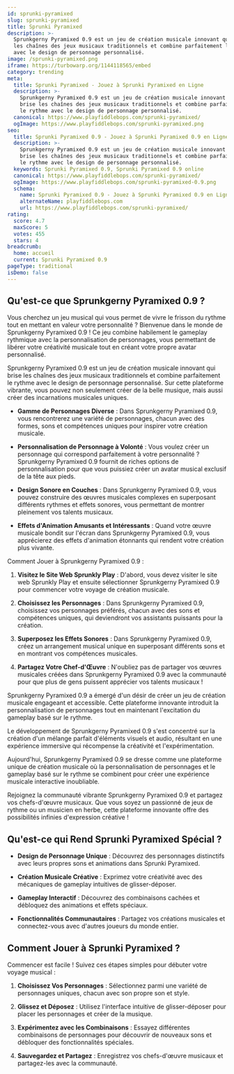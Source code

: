 ```yaml
---
id: sprunki-pyramixed
slug: sprunki-pyramixed
title: Sprunki Pyramixed
description: >-
  Sprunkgerny Pyramixed 0.9 est un jeu de création musicale innovant qui brise
  les chaînes des jeux musicaux traditionnels et combine parfaitement le rythme
  avec le design de personnage personnalisé.
image: /sprunki-pyramixed.png
iframe: https://turbowarp.org/1144118565/embed
category: trending
meta:
  title: Sprunki Pyramixed - Jouez à Sprunki Pyramixed en Ligne
  description: >-
    Sprunkgerny Pyramixed 0.9 est un jeu de création musicale innovant qui
    brise les chaînes des jeux musicaux traditionnels et combine parfaitement
    le rythme avec le design de personnage personnalisé.
  canonical: https://www.playfiddlebops.com/sprunki-pyramixed/
  ogImage: https://www.playfiddlebops.com/sprunki-pyramixed.png
seo:
  title: Sprunki Pyramixed 0.9 - Jouez à Sprunki Pyramixed 0.9 en Ligne
  description: >-
    Sprunkgerny Pyramixed 0.9 est un jeu de création musicale innovant qui
    brise les chaînes des jeux musicaux traditionnels et combine parfaitement
    le rythme avec le design de personnage personnalisé.
  keywords: Sprunki Pyramixed 0.9, Sprunki Pyramixed 0.9 online
  canonical: https://www.playfiddlebops.com/sprunki-pyramixed/
  ogImage: https://www.playfiddlebops.com/sprunki-pyramixed-0.9.png
  schema:
    name: Sprunki Pyramixed 0.9 - Jouez à Sprunki Pyramixed 0.9 en Ligne
    alternateName: playfiddlebops.com
    url: https://www.playfiddlebops.com/sprunki-pyramixed/
rating:
  score: 4.7
  maxScore: 5
  votes: 455
  stars: 4
breadcrumb:
  home: accueil
  current: Sprunki Pyramixed 0.9
pageType: traditional
isDemo: false
---
```


## Qu'est-ce que Sprunkgerny Pyramixed 0.9 ?

Vous cherchez un jeu musical qui vous permet de vivre le frisson du rythme tout en mettant en valeur votre personnalité ? Bienvenue dans le monde de Sprunkgerny Pyramixed 0.9 ! Ce jeu combine habilement le gameplay rythmique avec la personnalisation de personnages, vous permettant de libérer votre créativité musicale tout en créant votre propre avatar personnalisé.

Sprunkgerny Pyramixed 0.9 est un jeu de création musicale innovant qui brise les chaînes des jeux musicaux traditionnels et combine parfaitement le rythme avec le design de personnage personnalisé. Sur cette plateforme vibrante, vous pouvez non seulement créer de la belle musique, mais aussi créer des incarnations musicales uniques.

- **Gamme de Personnages Diverse** : Dans Sprunkgerny Pyramixed 0.9, vous rencontrerez une variété de personnages, chacun avec des formes, sons et compétences uniques pour inspirer votre création musicale.

- **Personnalisation de Personnage à Volonté** : Vous voulez créer un personnage qui correspond parfaitement à votre personnalité ? Sprunkgerny Pyramixed 0.9 fournit de riches options de personnalisation pour que vous puissiez créer un avatar musical exclusif de la tête aux pieds.

- **Design Sonore en Couches** : Dans Sprunkgerny Pyramixed 0.9, vous pouvez construire des œuvres musicales complexes en superposant différents rythmes et effets sonores, vous permettant de montrer pleinement vos talents musicaux.

- **Effets d'Animation Amusants et Intéressants** : Quand votre œuvre musicale bondit sur l'écran dans Sprunkgerny Pyramixed 0.9, vous apprécierez des effets d'animation étonnants qui rendent votre création plus vivante.

Comment Jouer à Sprunkgerny Pyramixed 0.9 :

1. **Visitez le Site Web Sprunkly Play** : D'abord, vous devez visiter le site web Sprunkly Play et ensuite sélectionner Sprunkgerny Pyramixed 0.9 pour commencer votre voyage de création musicale.

1. **Choisissez les Personnages** : Dans Sprunkgerny Pyramixed 0.9, choisissez vos personnages préférés, chacun avec des sons et compétences uniques, qui deviendront vos assistants puissants pour la création.

1. **Superposez les Effets Sonores** : Dans Sprunkgerny Pyramixed 0.9, créez un arrangement musical unique en superposant différents sons et en montrant vos compétences musicales.

1. **Partagez Votre Chef-d'Œuvre** : N'oubliez pas de partager vos œuvres musicales créées dans Sprunkgerny Pyramixed 0.9 avec la communauté pour que plus de gens puissent apprécier vos talents musicaux !

Sprunkgerny Pyramixed 0.9 a émergé d'un désir de créer un jeu de création musicale engageant et accessible. Cette plateforme innovante introduit la personnalisation de personnages tout en maintenant l'excitation du gameplay basé sur le rythme.

Le développement de Sprunkgerny Pyramixed 0.9 s'est concentré sur la création d'un mélange parfait d'éléments visuels et audio, résultant en une expérience immersive qui récompense la créativité et l'expérimentation.

Aujourd'hui, Sprunkgerny Pyramixed 0.9 se dresse comme une plateforme unique de création musicale où la personnalisation de personnages et le gameplay basé sur le rythme se combinent pour créer une expérience musicale interactive inoubliable.

Rejoignez la communauté vibrante Sprunkgerny Pyramixed 0.9 et partagez vos chefs-d'œuvre musicaux. Que vous soyez un passionné de jeux de rythme ou un musicien en herbe, cette plateforme innovante offre des possibilités infinies d'expression créative !

## Qu'est-ce qui Rend Sprunki Pyramixed Spécial ?

- **Design de Personnage Unique** : Découvrez des personnages distinctifs avec leurs propres sons et animations dans Sprunki Pyramixed.

- **Création Musicale Créative** : Exprimez votre créativité avec des mécaniques de gameplay intuitives de glisser-déposer.

- **Gameplay Interactif** : Découvrez des combinaisons cachées et débloquez des animations et effets spéciaux.

- **Fonctionnalités Communautaires** : Partagez vos créations musicales et connectez-vous avec d'autres joueurs du monde entier.

## Comment Jouer à Sprunki Pyramixed ?

Commencer est facile ! Suivez ces étapes simples pour débuter votre voyage musical :

1. **Choisissez Vos Personnages** : Sélectionnez parmi une variété de personnages uniques, chacun avec son propre son et style.

1. **Glissez et Déposez** : Utilisez l'interface intuitive de glisser-déposer pour placer les personnages et créer de la musique.

1. **Expérimentez avec les Combinaisons** : Essayez différentes combinaisons de personnages pour découvrir de nouveaux sons et débloquer des fonctionnalités spéciales.

1. **Sauvegardez et Partagez** : Enregistrez vos chefs-d'œuvre musicaux et partagez-les avec la communauté.